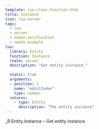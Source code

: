 ```yaml
---
template: lua-class-function.html
title: Instance
icon: lua-server
tags:
  - lua
  - server
  - needs-verification
  - needs-example
lua:
  library: Entity
  function: Instance
  realm: server
  description: "Get entity instance."
  
  static: true
  arguments:
  - position: 1
    name: "edictIndex"
    type: number
  returns:
    - type: Entity
      description: "The entity instance"
---
```


<div class="lua__search__keywords">
_R.Entity.Instance &#x2013; Get entity instance.
</div>
